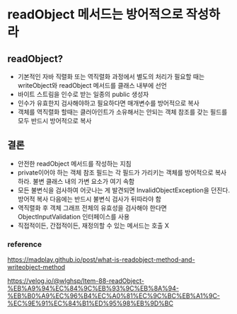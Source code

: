 # readObject 메서드는 방어적으로 작성하라

## readObject?
- 기본적인 자바 직렬화 또는 역직렬화 과정에서 별도의 처리가 필요할 때는 writeObject와 readObject 메서드를 클래스 내부에 선언
- 바이트 스트림을 인수로 받는 일종의 public 생성자
- 인수가 유효한지 검사해야하고 필요하다면 매개변수를 방어적으로 복사
- 객체를 역직렬화 할때는 클러아인트가 소유해서는 안되는 객체 참조를 갖는 필드를 모두 반드시 방어적으로 복사

## 결론
- 안전한 readObject 메서드를 작성하는 지침
- private이어야 하는 객체 참조 필드는 각 필드가 가리키는 객체를 방어적으로 복사하라. 불변 클래스 내의 가변 요소가 여기 속함
- 모든 불변식을 검사하여 어긋나는 게 발견되면 InvalidObjectException을 던진다. 방어적 복사 다음에는 반드시 불변식 검사가 뒤따라야 함
- 역직렬화 후 객체 그래프 전체의 유효성을 검사해야 한다면 ObjectInputValidation 인터페이스를 사용 
- 직접적이든, 간접적이든, 재정의할 수 있는 메서드는 호출 X
### reference
https://madplay.github.io/post/what-is-readobject-method-and-writeobject-method

https://velog.io/@wlghsp/Item-88-readObject-%EB%A9%94%EC%84%9C%EB%93%9C%EB%8A%94-%EB%B0%A9%EC%96%B4%EC%A0%81%EC%9C%BC%EB%A1%9C-%EC%9E%91%EC%84%B1%ED%95%98%EB%9D%BC